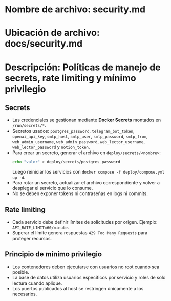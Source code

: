 # Nombre de archivo: security.md
# Ubicación de archivo: docs/security.md
# Descripción: Políticas de manejo de secrets, rate limiting y mínimo privilegio

## Secrets

- Las credenciales se gestionan mediante **Docker Secrets** montados en `/run/secrets/*`.
- Secretos usados: `postgres_password`, `telegram_bot_token`, `openai_api_key`, `smtp_host`, `smtp_user`, `smtp_password`, `smtp_from`, `web_admin_username`, `web_admin_password`, `web_lector_username`, `web_lector_password` y `notion_token`.
- Para crear un secreto, generar el archivo en `deploy/secrets/<nombre>`:
  ```bash
  echo "valor" > deploy/secrets/postgres_password
  ```
  Luego reiniciar los servicios con `docker compose -f deploy/compose.yml up -d`.
- Para rotar un secreto, actualizar el archivo correspondiente y volver a desplegar el servicio que lo consume.
- No se deben exponer tokens ni contraseñas en logs ni commits.

## Rate limiting

- Cada servicio debe definir límites de solicitudes por origen. Ejemplo: `API_RATE_LIMIT=60/minute`.
- Superar el límite genera respuestas `429 Too Many Requests` para proteger recursos.

## Principio de mínimo privilegio

- Los contenedores deben ejecutarse con usuarios no root cuando sea posible.
- La base de datos utiliza usuarios específicos por servicio y roles de solo lectura cuando aplique.
- Los puertos publicados al host se restringen únicamente a los necesarios.
